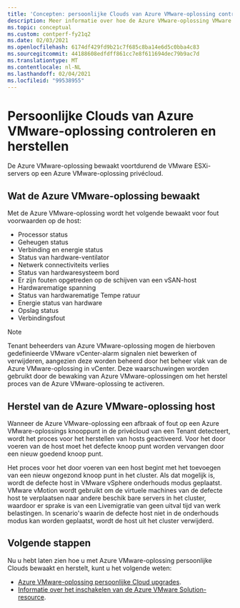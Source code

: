 ```yaml
---
title: 'Concepten: persoonlijke Clouds van Azure VMware-oplossing controleren en herstellen'
description: Meer informatie over hoe de Azure VMware-oplossing VMware ESXi servers bewaakt en herstelt in een persoonlijke cloud van Azure VMware-oplossing.
ms.topic: conceptual
ms.custom: contperf-fy21q2
ms.date: 02/03/2021
ms.openlocfilehash: 6174df429fd9b21c7f685c8ba14e6d5c0bba4c83
ms.sourcegitcommit: 44188608edfdff861cc7e8f611694dec79b9ac7d
ms.translationtype: MT
ms.contentlocale: nl-NL
ms.lasthandoff: 02/04/2021
ms.locfileid: "99538955"
---
```

# <a name="monitor-and-repair-azure-vmware-solution-private-clouds"></a>Persoonlijke Clouds van Azure VMware-oplossing controleren en herstellen

De Azure VMware-oplossing bewaakt voortdurend de VMware ESXi-servers op een Azure VMware-oplossing privécloud. 

## <a name="what-azure-vmware-solution-monitors"></a>Wat de Azure VMware-oplossing bewaakt

Met de Azure VMware-oplossing wordt het volgende bewaakt voor fout voorwaarden op de host:  

- Processor status 
- Geheugen status 
- Verbinding en energie status 
- Status van hardware-ventilator 
- Netwerk connectiviteits verlies 
- Status van hardwaresysteem bord 
- Er zijn fouten opgetreden op de schijven van een vSAN-host 
- Hardwarematige spanning 
- Status van hardwarematige Tempe ratuur 
- Energie status van hardware 
- Opslag status 
- Verbindingsfout 

> [!NOTE]
> Tenant beheerders van Azure VMware-oplossing mogen de hierboven gedefinieerde VMware vCenter-alarm signalen niet bewerken of verwijderen, aangezien deze worden beheerd door het beheer vlak van de Azure VMware-oplossing in vCenter. Deze waarschuwingen worden gebruikt door de bewaking van Azure VMware-oplossingen om het herstel proces van de Azure VMware-oplossing te activeren.

## <a name="azure-vmware-solution-host-remediation"></a>Herstel van de Azure VMware-oplossing host  

Wanneer de Azure VMware-oplossing een afbraak of fout op een Azure VMware-oplossings knooppunt in de privécloud van een Tenant detecteert, wordt het proces voor het herstellen van hosts geactiveerd. Voor het door voeren van de host moet het defecte knoop punt worden vervangen door een nieuw goedend knoop punt.  

Het proces voor het door voeren van een host begint met het toevoegen van een nieuw ongezond knoop punt in het cluster. Als dat mogelijk is, wordt de defecte host in VMware vSphere onderhouds modus geplaatst. VMware vMotion wordt gebruikt om de virtuele machines van de defecte host te verplaatsen naar andere beschik bare servers in het cluster, waardoor er sprake is van een Livemigratie van geen uitval tijd van werk belastingen. In scenario's waarin de defecte host niet in de onderhouds modus kan worden geplaatst, wordt de host uit het cluster verwijderd.

## <a name="next-steps"></a>Volgende stappen

Nu u hebt laten zien hoe u met Azure VMware-oplossing persoonlijke Clouds bewaakt en herstelt, kunt u het volgende weten:

- [Azure VMware-oplossing persoonlijke Cloud upgrades](concepts-upgrades.md).
- [Informatie over het inschakelen van de Azure VMware Solution-resource](enable-azure-vmware-solution.md).
